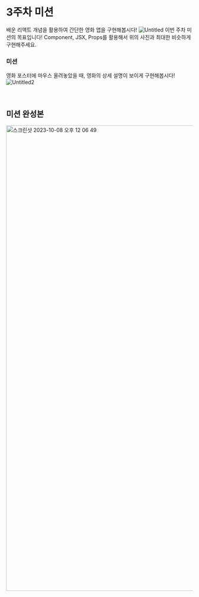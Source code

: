 # 3주차 미션

배운 리액트 개념을 활용하여 간단한 영화 앱을 구현해봅시다!
![Untitled](https://github.com/UMC-SMWU/5th_UMC_Web_B/assets/121474189/2fc2b1b3-36d7-403f-ad56-344383b2c32d)
이번 주차 미션의 목표입니다!
Component, JSX, Props를 활용해서 위의 사진과 최대한 비슷하게 구현해주세요.

### 미션

영화 포스터에 마우스 올려놓았을 때, 영화의 상세 설명이 보이게 구현해봅시다!
![Untitled2](https://github.com/UMC-SMWU/5th_UMC_Web_B/assets/121474189/2be77e8d-0531-4fce-82ed-e2be0c4260cf)

<br>

## 미션 완성본

<img width="1254" alt="스크린샷 2023-10-08 오후 12 06 49" src="https://github.com/UMC-SMWU/5th_UMC_Web_B/assets/121474189/a587d4f1-2352-456b-b62c-397eb17e3de5">
